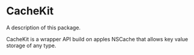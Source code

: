 # CacheKit

A description of this package.

CacheKit is a wrapper API build on apples NSCache that allows key value storage of any type.

